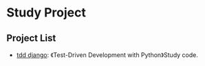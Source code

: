 # Study Project

## Project List
- [tdd django](./tdd_django): 《Test-Driven Development with Python》Study code.
